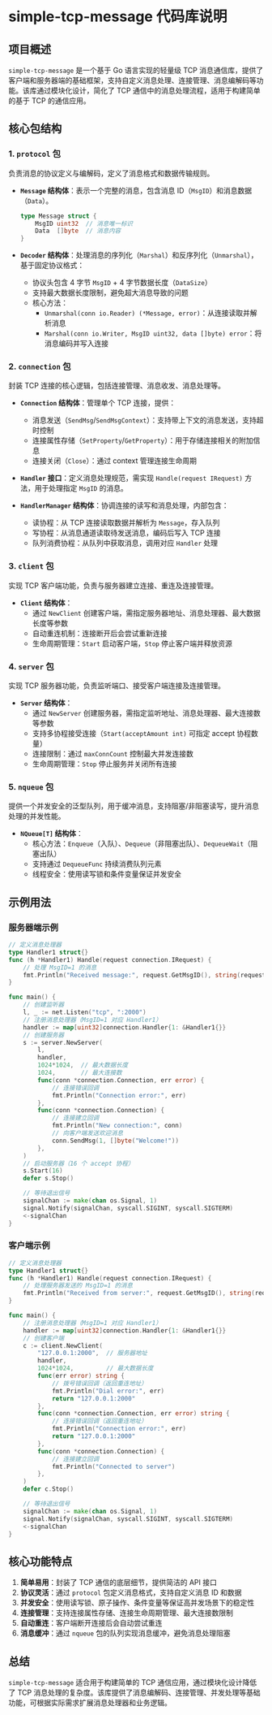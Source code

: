 # simple-tcp-message 代码库说明

## 项目概述

`simple-tcp-message` 是一个基于 Go 语言实现的轻量级 TCP 消息通信库，提供了客户端和服务器端的基础框架，支持自定义消息处理、连接管理、消息编解码等功能。该库通过模块化设计，简化了 TCP 通信中的消息处理流程，适用于构建简单的基于 TCP 的通信应用。


## 核心包结构

### 1. `protocol` 包
负责消息的协议定义与编解码，定义了消息格式和数据传输规则。

- **`Message` 结构体**：表示一个完整的消息，包含消息 ID（`MsgID`）和消息数据（`Data`）。
  ```go
  type Message struct {
      MsgID uint32  // 消息唯一标识
      Data  []byte  // 消息内容
  }
  ```

- **`Decoder` 结构体**：处理消息的序列化（`Marshal`）和反序列化（`Unmarshal`），基于固定协议格式：
  - 协议头包含 4 字节 `MsgID` + 4 字节数据长度（`DataSize`）
  - 支持最大数据长度限制，避免超大消息导致的问题
  - 核心方法：
    - `Unmarshal(conn io.Reader) (*Message, error)`：从连接读取并解析消息
    - `Marshal(conn io.Writer, MsgID uint32, data []byte) error`：将消息编码并写入连接


### 2. `connection` 包
封装 TCP 连接的核心逻辑，包括连接管理、消息收发、消息处理等。

- **`Connection` 结构体**：管理单个 TCP 连接，提供：
  - 消息发送（`SendMsg`/`SendMsgContext`）：支持带上下文的消息发送，支持超时控制
  - 连接属性存储（`SetProperty`/`GetProperty`）：用于存储连接相关的附加信息
  - 连接关闭（`Close`）：通过 context 管理连接生命周期

- **`Handler` 接口**：定义消息处理规范，需实现 `Handle(request IRequest)` 方法，用于处理指定 `MsgID` 的消息。

- **`HandlerManager` 结构体**：协调连接的读写和消息处理，内部包含：
  - 读协程：从 TCP 连接读取数据并解析为 `Message`，存入队列
  - 写协程：从消息通道读取待发送消息，编码后写入 TCP 连接
  - 队列消费协程：从队列中获取消息，调用对应 `Handler` 处理


### 3. `client` 包
实现 TCP 客户端功能，负责与服务器建立连接、重连及连接管理。

- **`Client` 结构体**：
  - 通过 `NewClient` 创建客户端，需指定服务器地址、消息处理器、最大数据长度等参数
  - 自动重连机制：连接断开后会尝试重新连接
  - 生命周期管理：`Start` 启动客户端，`Stop` 停止客户端并释放资源


### 4. `server` 包
实现 TCP 服务器功能，负责监听端口、接受客户端连接及连接管理。

- **`Server` 结构体**：
  - 通过 `NewServer` 创建服务器，需指定监听地址、消息处理器、最大连接数等参数
  - 支持多协程接受连接（`Start(acceptAmount int)` 可指定 accept 协程数量）
  - 连接限制：通过 `maxConnCount` 控制最大并发连接数
  - 生命周期管理：`Stop` 停止服务并关闭所有连接


### 5. `nqueue` 包
提供一个并发安全的泛型队列，用于缓冲消息，支持阻塞/非阻塞读写，提升消息处理的并发性能。

- **`NQueue[T]` 结构体**：
  - 核心方法：`Enqueue`（入队）、`Dequeue`（非阻塞出队）、`DequeueWait`（阻塞出队）
  - 支持通过 `DequeueFunc` 持续消费队列元素
  - 线程安全：使用读写锁和条件变量保证并发安全


## 示例用法

### 服务器端示例
```go
// 定义消息处理器
type Handler1 struct{}
func (h *Handler1) Handle(request connection.IRequest) {
    // 处理 MsgID=1 的消息
    fmt.Println("Received message:", request.GetMsgID(), string(request.GetData()))
}

func main() {
    // 创建监听器
    l, _ := net.Listen("tcp", ":2000")
    // 注册消息处理器（MsgID=1 对应 Handler1）
    handler := map[uint32]connection.Handler{1: &Handler1{}}
    // 创建服务器
    s := server.NewServer(
        l,
        handler,
        1024*1024,  // 最大数据长度
        1024,       // 最大连接数
        func(conn *connection.Connection, err error) {
            // 连接错误回调
            fmt.Println("Connection error:", err)
        },
        func(conn *connection.Connection) {
            // 连接建立回调
            fmt.Println("New connection:", conn)
            // 向客户端发送欢迎消息
            conn.SendMsg(1, []byte("Welcome!"))
        },
    )
    // 启动服务器（16 个 accept 协程）
    s.Start(16)
    defer s.Stop()

    // 等待退出信号
    signalChan := make(chan os.Signal, 1)
    signal.Notify(signalChan, syscall.SIGINT, syscall.SIGTERM)
    <-signalChan
}
```

### 客户端示例
```go
// 定义消息处理器
type Handler1 struct{}
func (h *Handler1) Handle(request connection.IRequest) {
    // 处理服务器发送的 MsgID=1 的消息
    fmt.Println("Received from server:", request.GetMsgID(), string(request.GetData()))
}

func main() {
    // 注册消息处理器（MsgID=1 对应 Handler1）
    handler := map[uint32]connection.Handler{1: &Handler1{}}
    // 创建客户端
    c := client.NewClient(
        "127.0.0.1:2000",  // 服务器地址
        handler,
        1024*1024,         // 最大数据长度
        func(err error) string {
            // 拨号错误回调（返回重连地址）
            fmt.Println("Dial error:", err)
            return "127.0.0.1:2000"
        },
        func(conn *connection.Connection, err error) string {
            // 连接错误回调（返回重连地址）
            fmt.Println("Connection error:", err)
            return "127.0.0.1:2000"
        },
        func(conn *connection.Connection) {
            // 连接建立回调
            fmt.Println("Connected to server")
        },
    )
    defer c.Stop()

    // 等待退出信号
    signalChan := make(chan os.Signal, 1)
    signal.Notify(signalChan, syscall.SIGINT, syscall.SIGTERM)
    <-signalChan
}
```


## 核心功能特点

1. **简单易用**：封装了 TCP 通信的底层细节，提供简洁的 API 接口
2. **协议灵活**：通过 `protocol` 包定义消息格式，支持自定义消息 ID 和数据
3. **并发安全**：使用读写锁、原子操作、条件变量等保证高并发场景下的稳定性
4. **连接管理**：支持连接属性存储、连接生命周期管理、最大连接数限制
5. **自动重连**：客户端断开连接后会自动尝试重连
6. **消息缓冲**：通过 `nqueue` 包的队列实现消息缓冲，避免消息处理阻塞


## 总结

`simple-tcp-message` 适合用于构建简单的 TCP 通信应用，通过模块化设计降低了 TCP 消息处理的复杂度。该库提供了消息编解码、连接管理、并发处理等基础功能，可根据实际需求扩展消息处理器和业务逻辑。